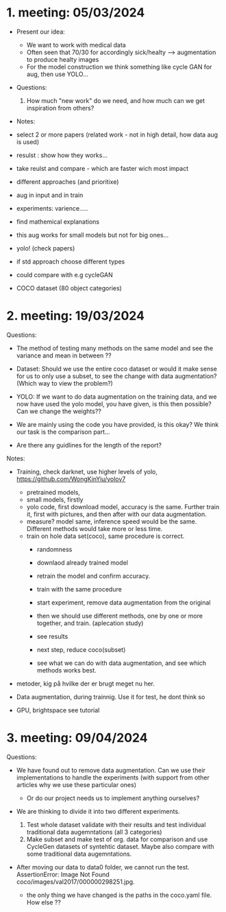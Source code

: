 # 1. meeting: 05/03/2024
- Present our idea: 
    * We want to work with medical data 
    * Often seen that 70/30 for accordingly sick/healty --> augmentation to produce healty images
    * For the model construction we think something like cycle GAN for aug, then use YOLO... 
- Questions: 
    1. How much "new work" do we need, and how much can we get inspiration from others? 

- Notes:
- select 2 or more papers (related work - not in high detail, how data aug is used)
- resulst : show how they works... 
- take reulst and compare - which are faster wich most impact 
- different approaches (and prioritixe)
- aug in input and in train 
- experiments: varience..... 
- find mathemical explanations 
- this aug works for small models but not for big ones... 
- yolo!  (check papers)
- if std approach choose different types 
- could compare with e.g cycleGAN 
- COCO dataset (80 object categories)


# 2. meeting: 19/03/2024

Questions: 
- The method of testing many methods on the same model and see the variance and mean in between ?? 

- Dataset: Should we use the entire coco dataset or would it make sense for us to only use a subset, to see the change with data augmentation? (Which way to view the problem?)
- YOLO: If we want to do data augmentation on the training data, and we now have used the yolo model, you have given, is this then possible? Can we change the weights?? 
- We are mainly using the code you have provided, is this okay? We think our task is the comparison part... 
- Are there any guidlines for the length of the report? 


Notes:

- Training, check darknet, use higher levels of yolo, https://github.com/WongKinYiu/yolov7
    - pretrained models, 
    - small models, firstly
    - yolo code, first download model, accuracy is the same. Further train it, first with pictures, and then after with our data augmentation.
    - measure? model same, inference speed would be the same. Different methods would take more or less time. 
    - train on hole data set(coco), same procedure is correct. 
        - randomness
        - downlaod already trained model
        - retrain the model and confirm accuracy. 
        - train with the same procedure

        - start experiment, remove data augmentation from the original
        - then we should use different methods, one by one or more together, and train. (aplecation study)
        - see results

        - next step, reduce coco(subset)
        - see what we can do with data augmentation, and see which methods works best. 

- metoder, kig på hvilke der er brugt meget nu her. 


        
- Data augmentation, during trainnig. Use it for test, he dont think so
- GPU, brightspace see tutorial

# 3. meeting: 09/04/2024
Questions: 
- We have found out to remove data augmentation. Can we use their implementations to handle the experiments (with support from other articles why we use these particular ones)
    - Or do our project needs us to implement anything ourselves?

- We are thinking to divide it into two different experiments. 
    1. Test whole dataset validate with their results and test individual traditional data augemntations (all 3 categories)
    2. Make subset and make test of org. data for comparison and use CycleGen datasets of syntehtic dataset. Maybe also compare with some traditional data augemntations.

- After moving our data to data0 folder, we cannot run the test. AssertionError: Image Not Found coco/images/val2017/000000298251.jpg.
    - the only thing we have changed is the paths in the coco.yaml file. How else ?? 